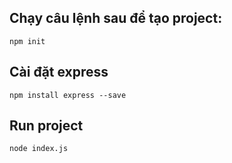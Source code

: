 ## Chạy câu lệnh sau để tạo project:
`npm init`

## Cài đặt express 
`npm install express --save`

## Run project
`node index.js`
